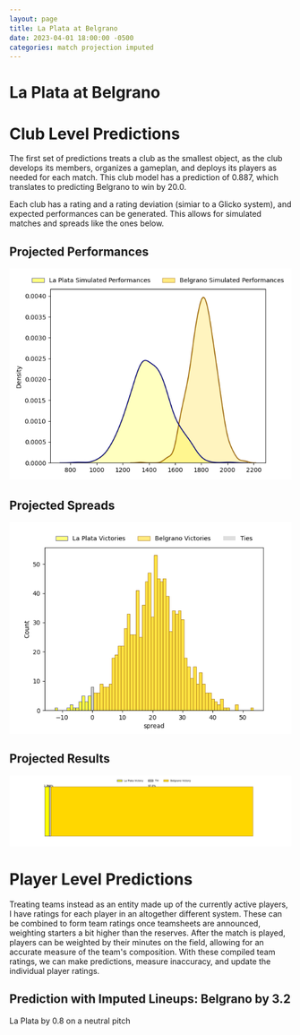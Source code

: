 ```yaml
---  
layout: page  
title: La Plata at Belgrano  
date: 2023-04-01 18:00:00 -0500  
categories: match projection imputed  
---
```

# La Plata at Belgrano

# Club Level Predictions


The first set of predictions treats a club as the smallest object, as the club develops its members, organizes a gameplan, and deploys its players as needed for each match. This club model has a prediction of 0.887, which translates to predicting Belgrano to win by 20.0.

Each club has a rating and a rating deviation (simiar to a Glicko system), and expected performances can be generated. This allows for simulated matches and spreads like the ones below.
## Projected Performances


![Projected Performances](plots/performances_2023-04-01-Belgrano-LaPlata.png)
## Projected Spreads


![Projected Spreads](plots/spreads_2023-04-01-Belgrano-LaPlata.png)
## Projected Results


![Projected Results](plots/resultbar_2023-04-01-Belgrano-LaPlata.png)
# Player Level Predictions


Treating teams instead as an entity made up of the currently active players, I have ratings for each player in an altogether different system. These can be combined to form team ratings once teamsheets are announced, weighting starters a bit higher than the reserves. After the match is played, players can be weighted by their minutes on the field, allowing for an accurate measure of the team's composition. With these compiled team ratings, we can make predictions, measure inaccuracy, and update the individual player ratings.
## Prediction with Imputed Lineups: Belgrano by 3.2


La Plata by 0.8 on a neutral pitch

